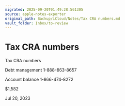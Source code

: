 ```yaml
---
migrated: 2025-09-20T01:49:28.561305
source: apple-notes-exporter
original_path: Backup/iCloud/Notes/Tax CRA numbers.md
vault_folder: Inbox/to-review
---
```

# Tax CRA numbers

Tax CRA numbers

Debt management 
1-888-863-8657

Account balance 
1-866-474-8272

$1,582

Jul 20, 2023
